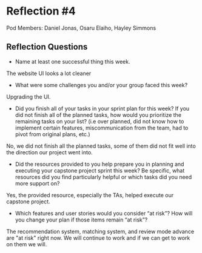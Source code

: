 # Reflection #4

Pod Members: Daniel Jonas, Osaru Elaiho, Hayley Simmons

## Reflection Questions

* Name at least one successful thing this week.

The website UI looks a lot cleaner

* What were some challenges you and/or your group faced this week?

Upgrading the UI.


* Did you finish all of your tasks in your sprint plan for this week? If you did not finish all of the planned tasks, how would you prioritize the remaining tasks on your list?  (i.e over planned, did not know how to implement certain features, miscommunication from the team, had to pivot from original plans, etc.)

No, we did not finish all the planned tasks, some of them did not fit well into the direction our project went into.

* Did the resources provided to you help prepare you in planning and executing your capstone project sprint this week? Be specific, what resources did you find particularly helpful or which tasks did you need more support on?

Yes, the provided resource, especially the TAs, helped execute our capstone project.

* Which features and user stories would you consider “at risk”? How will you change your plan if those items remain “at risk”?

The recommendation system, matching system, and review mode advance are "at risk" right now. We will continue to work and if we can get to work on them we will.
